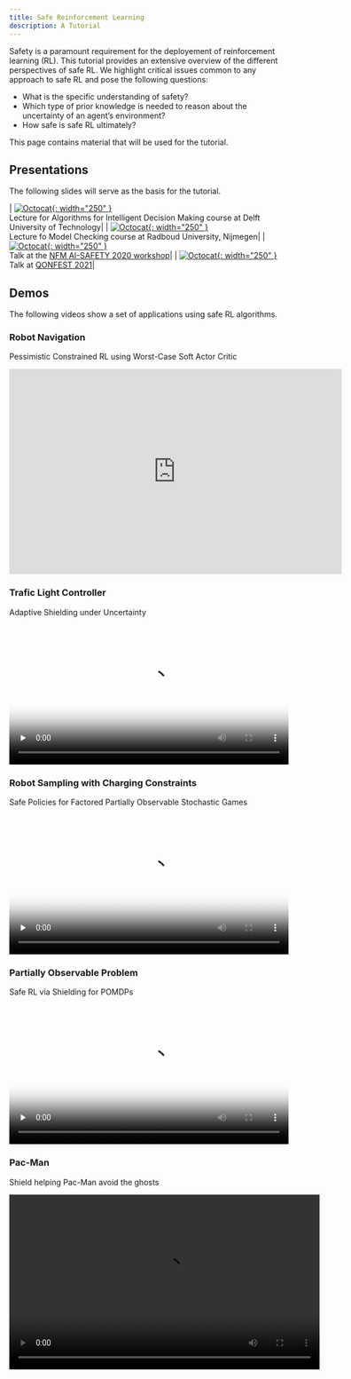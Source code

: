 ```yaml
---
title: Safe Reinforcement Learning
description: A Tutorial
---
```



Safety is a paramount requirement for the deployement of reinforcement learning (RL).
This tutorial provides an extensive overview of the different perspectives of safe RL.
We highlight critical issues common to any approach to safe RL and pose the following questions:

- What is the specific understanding of safety?
- Which type of prior knowledge is needed to reason about the uncertainty of an agent’s environment?
- How safe is safe RL ultimately?

This page contains material that will be used for the tutorial.

## Presentations

The following slides will serve as the basis for the tutorial.

| [![Octocat](/assets/slides/safe_rl_lecture_2021_TUDelft_Thumbnail.png){: width="250" }](/assets/slides/safe_rl_lecture_2021_TUDelft.pdf) <br /> Lecture for Algorithms for Intelligent Decision Making course at Delft University of Technology|
| [![Octocat](/assets/slides/AI_Safety_2021_Thumbnail.png){: width="250" }](/assets/slides/AI_Safety_2021.pdf) <br /> Lecture fo Model Checking course at Radboud University, Nijmegen|
| [![Octocat](/assets/slides/NFM_AI_Safety_2020_Thumbnail.png){: width="250" }](/assets/slides/NFM_AI_Safety_2020.pdf) <br /> Talk at the [NFM AI-SAFETY 2020 workshop](https://sites.google.com/stanford.edu/nfm-ai-safety-20/speakers)|
| [![Octocat](/assets/slides/SNR_2021_Thumbnail.png){: width="250" }](/assets/slides/SNR_2021.pdf) <br /> Talk at [QONFEST 2021](https://qonfest2021.lacl.fr/speakers.php)|


## Demos

The following videos show a set of applications using safe RL algorithms.

### Robot Navigation

Pessimistic Constrained RL using Worst-Case Soft Actor Critic
<div class="text-center" style="max-width: 600px; max-height: 600px">
	<iframe width="600" height="370" src="https://www.youtube.com/embed/OR9xD1_4_aU" title="YouTube video player" frameborder="0" allow="accelerometer; autoplay; clipboard-write; encrypted-media; gyroscope; picture-in-picture" allowfullscreen>
	</iframe>
</div>

### Trafic Light Controller

Adaptive Shielding under Uncertainty
<div class="text-center" style="max-width: 600px; max-height: 600px">
    <video tabindex="0" controls="" preload="none" style="width: 100%    !important; height: auto   !important;" poster="{{ site.baseurl }}/assets/videos/Adaptive_Shielding_01_Thumbnail.png">
        <source src="https://surfdrive.surf.nl/files/index.php/s/IJwEZwF0EZvntoq/download" type="video/mp4">
    </video>
</div>


### Robot Sampling with Charging Constraints

Safe Policies for Factored Partially Observable Stochastic Games
<div class="text-center" style="max-width: 600px; max-height: 600px">
    <video tabindex="0" controls="" preload="none" style="width: 100%    !important; height: auto   !important;" poster="{{ site.baseurl }}/assets/videos/SafePoliciesFactoredPOSGs_Thumbnail.png">
        <source src="https://surfdrive.surf.nl/files/index.php/s/qGxwHaI8FN9W3oT/download" type="video/mp4">
    </video>
</div>

### Partially Observable Problem

Safe RL via Shielding for POMDPs
<div class="text-center" style="max-width: 600px; max-height: 600px">
    <video tabindex="0" controls="" preload="none" style="width: 100%    !important; height: auto   !important;" poster="{{ site.baseurl }}/assets/videos/SafeRL_POMDPs_Thumbnail.png">
        <source src="https://surfdrive.surf.nl/files/index.php/s/NYS5ZKjK84IdoGp/download" type="video/mp4">
    </video>
</div>


### Pac-Man

Shield helping Pac-Man avoid the ghosts
<div class="text-center" style="max-width: 600px; max-height: 600px">
	<video controls="" width="560" height="315">
	    <source src="http://www.cs.ru.nl/personal/nilsjansen/subs/shield_rl/videos/pacman/originalClassic.mp4" type="video/mp4">
	    Your browser does not support the video tag.
	</video> 
</div>
